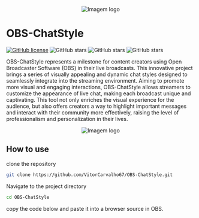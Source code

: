 <p align="center">
  <img src="https://github.com/VitorCarvalho67/OBS-ChatStyle/assets/102667323/6821f9b6-45e4-42ea-ae74-adb25dfd2650" alt="Imagem logo" />
</p>

# OBS-ChatStyle


[![GitHub license](https://img.shields.io/github/license/vitorcarvalho67/OBS-ChatStyle)](vitorcarvalho67/OBS-ChatStyle/blob/master/LICENSE) ![GitHub stars](https://img.shields.io/github/stars/vitorcarvalho67/OBS-ChatStyle) ![GitHub stars](https://img.shields.io/github/languages/count/vitorcarvalho67/OBS-ChatStyle) ![GitHub stars](https://img.shields.io/github/languages/top/vitorcarvalho67/OBS-ChatStyle)

OBS-ChatStyle represents a milestone for content creators using Open Broadcaster Software (OBS) in their live broadcasts. This innovative project brings a series of visually appealing and dynamic chat styles designed to seamlessly integrate into the streaming environment. Aiming to promote more visual and engaging interactions, OBS-ChatStyle allows streamers to customize the appearance of live chat, making each broadcast unique and captivating. This tool not only enriches the visual experience for the audience, but also offers creators a way to highlight important messages and interact with their community more effectively, raising the level of professionalism and personalization in their lives.

<p align="center">
  <img src="https://github.com/VitorCarvalho67/Grafhy-SSM/assets/102667323/7830c08b-7516-4103-b307-ed89eae80adf" alt="Imagem logo" />
</p>

## How to use

clone the repository
```bash
git clone https://github.com/VitorCarvalho67/OBS-ChatStyle.git
```

Navigate to the project directory
```bash
cd OBS-ChatStyle
```

copy the code below and paste it into a browser source in OBS.
